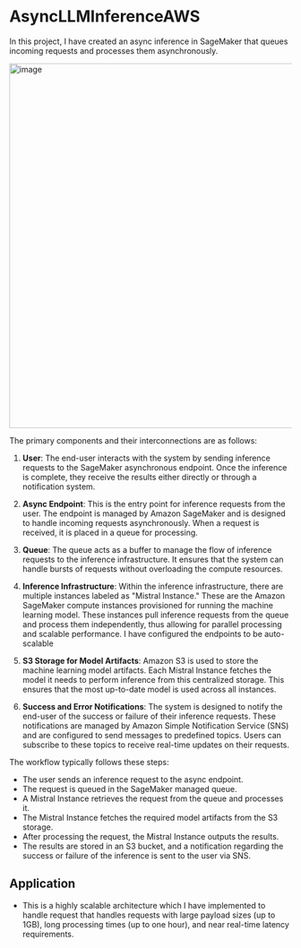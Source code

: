 # AsyncLLMInferenceAWS
In this project, I have created an async inference in SageMaker that queues incoming requests and processes them asynchronously.

<img width="651" alt="image" src="https://github.com/Cenrax/AsyncLLMInferenceAWS/assets/43017632/ddbb7054-0d98-4f7f-986e-dbfb50cfc27a">


 The primary components and their interconnections are as follows:

1. **User**: The end-user interacts with the system by sending inference requests to the SageMaker asynchronous endpoint. Once the inference is complete, they receive the results either directly or through a notification system.

2. **Async Endpoint**: This is the entry point for inference requests from the user. The endpoint is managed by Amazon SageMaker and is designed to handle incoming requests asynchronously. When a request is received, it is placed in a queue for processing.

3. **Queue**: The queue acts as a buffer to manage the flow of inference requests to the inference infrastructure. It ensures that the system can handle bursts of requests without overloading the compute resources.

4. **Inference Infrastructure**: Within the inference infrastructure, there are multiple instances labeled as "Mistral Instance." These are the Amazon SageMaker compute instances provisioned for running the machine learning model. These instances pull inference requests from the queue and process them independently, thus allowing for parallel processing and scalable performance. I have configured the endpoints to be auto-scalable

5. **S3 Storage for Model Artifacts**: Amazon S3 is used to store the machine learning model artifacts. Each Mistral Instance fetches the model it needs to perform inference from this centralized storage. This ensures that the most up-to-date model is used across all instances.

6. **Success and Error Notifications**: The system is designed to notify the end-user of the success or failure of their inference requests. These notifications are managed by Amazon Simple Notification Service (SNS) and are configured to send messages to predefined topics. Users can subscribe to these topics to receive real-time updates on their requests.

The workflow typically follows these steps:
- The user sends an inference request to the async endpoint.
- The request is queued in the SageMaker managed queue.
- A Mistral Instance retrieves the request from the queue and processes it.
- The Mistral Instance fetches the required model artifacts from the S3 storage.
- After processing the request, the Mistral Instance outputs the results.
- The results are stored in an S3 bucket, and a notification regarding the success or failure of the inference is sent to the user via SNS.

## Application

- This is a highly scalable architecture which I have implemented to handle request that handles requests with large payload sizes (up to 1GB), long processing times (up to one hour), and near real-time latency requirements.
